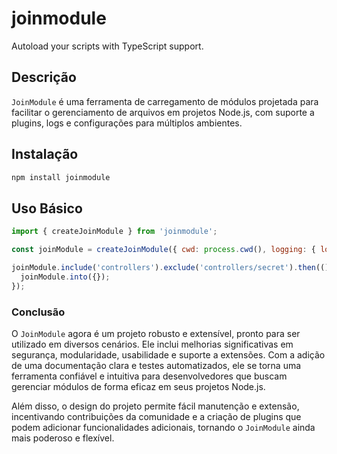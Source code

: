 # joinmodule
Autoload your scripts with TypeScript support.

## Descrição

`JoinModule` é uma ferramenta de carregamento de módulos projetada para facilitar o gerenciamento de arquivos em projetos Node.js, com suporte a plugins, logs e configurações para múltiplos ambientes.

## Instalação

```bash
npm install joinmodule
```
## Uso Básico
```javascript
import { createJoinModule } from 'joinmodule';

const joinModule = createJoinModule({ cwd: process.cwd(), logging: { loggingType: 'console', verbose: true, logger: console } });

joinModule.include('controllers').exclude('controllers/secret').then(() => {
  joinModule.into({});
});
```

### Conclusão

O `JoinModule` agora é um projeto robusto e extensível, pronto para ser utilizado em diversos cenários. Ele inclui melhorias significativas em segurança, modularidade, usabilidade e suporte a extensões. Com a adição de uma documentação clara e testes automatizados, ele se torna uma ferramenta confiável e intuitiva para desenvolvedores que buscam gerenciar módulos de forma eficaz em seus projetos Node.js. 

Além disso, o design do projeto permite fácil manutenção e extensão, incentivando contribuições da comunidade e a criação de plugins que podem adicionar funcionalidades adicionais, tornando o `JoinModule` ainda mais poderoso e flexível.